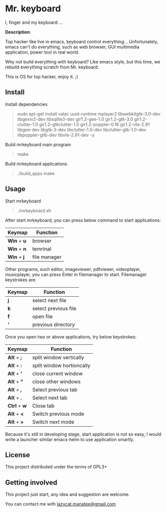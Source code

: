 # Mr. keyboard

I, finger and my keyboard ...

**Description**:

Top hacker like live in emacs, keyboard control everything...
Unfortunately, emacs can't do everything, such as web browser, GUI multimedia application, power tool in real world.

Why not build everything with keyboard?
Like emacs style, but this time, we rebuild everything scratch from Mr. keyboard.

This is OS for top hacker, enjoy it. ;)

## Install

Install dependencies
> sudo apt-get install valac uuid-runtime mplayer2 libwebkitgtk-3.0-dev libgexiv2-dev libsqlite3-dev gir1.2-gee-1.0 gir1.2-gtk-3.0 gir1.2-clutter-1.0 gir1.2-gtkclutter-1.0 gir1.2-poppler-0.18 gir1.2-vte-2.91 libgee-dev libgtk-3-dev libclutter-1.0-dev libclutter-gtk-1.0-dev libpoppler-glib-dev libvte-2.91-dev -y

Build mrkeyboard main program
> make

Build mrkeyboard applications
> ./build_apps make

## Usage

Start mrkeyboard
> ./mrkeyboard.sh

After start mrkeyboard, you can press below command to start applications:

| Keymap           | Function     |
|------------------|--------------|
| **Win** + **u**  | browser      |
| **Win** + **n**  | temrinal	  |
| **Win** + **j**  | file manager |

Other programs, such editor, imageviewer, pdfviewer, videoplayer, musicplayer, you can press Enter in filemanager to start.
Filemanager keystrokes are:

| Keymap   | Function             |
|----------|----------------------|
| **j**    | select next file     |
| **k**    | select previous file |
| **f**    | open file            |
| **'**    | previous directory   |

Once you open two or above applications, try below keystrokes:

| Keymap           | Function                  |
|------------------|---------------------------|
| **Alt** + **;**  | split window vertically   |
| **Alt** + **:**  | split window hortioncally |
| **Alt** + **'**  | close current window      |
| **Alt** + **"**  | close other windows       |
| **Alt** + **,**  | Select previous tab       |
| **Alt** + **.**  | Select next tab           |
| **Ctrl** + **w** | Close tab                 |
| **Alt** + **<**  | Switch previous mode      |
| **Alt** + **>**  | Switch next mode          |

Because it's still in developing stage, start application is not so easy,
I would write a launcher similar emacs-helm to use application smartly.

## License

This project distributed under the terms of GPL3+

## Getting involved

This project just start, any idea and suggestion are welcome.

You can contact me with lazycat.manatee@gmail.com 



